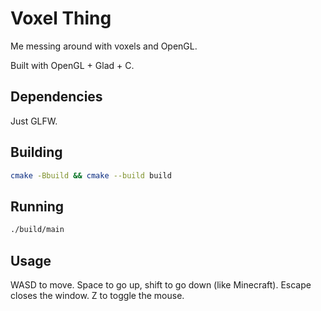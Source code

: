 # Voxel Thing

Me messing around with voxels and OpenGL.

Built with OpenGL + Glad + C.

## Dependencies

Just GLFW.

## Building

```sh
cmake -Bbuild && cmake --build build
```

## Running
```sh
./build/main
```

## Usage

WASD to move. Space to go up, shift to go down (like Minecraft).
Escape closes the window.
Z to toggle the mouse.
